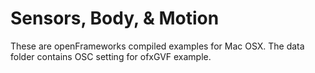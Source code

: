 # Sensors, Body, & Motion
These are openFrameworks compiled examples for Mac OSX. The data folder contains OSC setting for ofxGVF example. 
